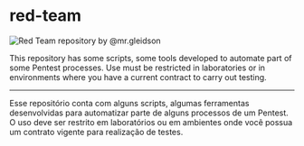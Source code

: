 # red-team

![Red Team repository by @mr.gleidson](../wallpaper/red.png)

This repository has some scripts, some tools developed to automate part of some Pentest processes. Use must be restricted in laboratories or in environments where you have a current contract to carry out testing.
__________________________________________________________________________________________________________________________________________
Esse repositório conta com alguns scripts, algumas ferramentas desenvolvidas para automatizar parte de alguns processos de um Pentest. O uso deve ser restrito em laboratórios ou em ambientes onde você possua um contrato vigente para realização de testes.